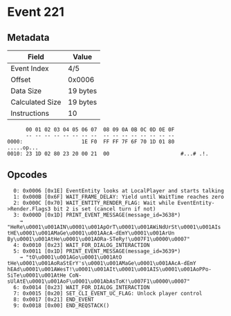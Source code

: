 # Event 221

## Metadata

| Field           | Value    |
|-----------------|----------|
| Event Index     | 4/5      |
| Offset          | 0x0006   |
| Data Size       | 19 bytes |
| Calculated Size | 19 bytes |
| Instructions    | 10       |

```
      00 01 02 03 04 05 06 07  08 09 0A 0B 0C 0D 0E 0F
      -- -- -- -- -- -- -- --  -- -- -- -- -- -- -- --
0000:                   1E F0  FF FF 7F 6F 70 1D 01 80        .....op...
0010: 23 1D 02 80 23 20 00 21  00                       #...# .!.       
```

## Opcodes

```
  0: 0x0006 [0x1E] EventEntity looks at LocalPlayer and starts talking
  1: 0x000B [0x6F] WAIT_FRAME_DELAY: Yield until WaitTime reaches zero
  2: 0x000C [0x70] WAIT_ENTITY_RENDER_FLAG: Wait while EventEntity->Render.Flags3 bit 2 is set (cancel turn if not)
  3: 0x000D [0x1D] PRINT_EVENT_MESSAGE(message_id=3638*)
    → "HeRe\u0001\u001AIN\u0001\u001ApOrT\u0001\u001AWiNdUrSt\u0001\u001AIs tHE\u0001\u001AMaGe\u0001\u001AAcA-dEmY\u0001\u001ArUn By\u0001\u001AtHe\u0001\u001AORa-STeRy!\u007F1\u0000\u0007"
  4: 0x0010 [0x23] WAIT_FOR_DIALOG_INTERACTION
  5: 0x0011 [0x1D] PRINT_EVENT_MESSAGE(message_id=3639*)
    → "tO\u0001\u001AGo\u0001\u001AtO tHe\u0001\u001AoRaStErY's\u0001\u001AMaGe\u0001\u001AAcA-dEmY hEAd\u0001\u001AWesT!\u0001\u001AIt\u0001\u001AIS\u0001\u001AoPPo-SiTe\u0001\u001AtHe CoN-sUlAtE\u0001\u001AoF\u0001\u001AbAsToK!\u007F1\u0000\u0007"
  6: 0x0014 [0x23] WAIT_FOR_DIALOG_INTERACTION
  7: 0x0015 [0x20] SET_CLI_EVENT_UC_FLAG: Unlock player control
  8: 0x0017 [0x21] END_EVENT
  9: 0x0018 [0x00] END_REQSTACK()
```
